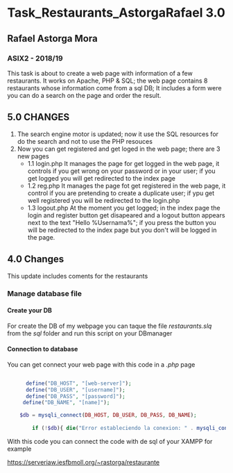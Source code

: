 # Task_Restaurants_AstorgaRafael 3.0

## Rafael Astorga Mora

### ASIX2 - 2018/19

This task is about to create a web page with information of a few restaurants. It works on Apache, PHP & SQL; the web page contains 8 restaurants whose information come from a sql DB; It includes a form were you can do a search on the page and order the result.

## 5.0 CHANGES

1. The search engine motor is updated; now it  use the SQL resources for do the search and not to use the PHP resouces
2. Now you can get registered and get loged in the web page; there are 3 new pages
   + 1.1 login.php
        It manages the page for get logged in the web page, it controls if you get wrong on your password or in your user; if you get logged you will get redirected to the index page
   + 1.2 reg.php
        It manages the page fot get registered in the web page, it control if you are pretending to create a duplicate user; if ypu get well registered you will be redirected to the login.php
   + 1.3 logout.php
        At the moment you get logged; in the index page the login and register button get disapeared and a logout button appears next to the text "Hello %Usernama%"; if you press the button you will be redirected to the index page but you don't will be logged in the page.

## 4.0 Changes
This update includes coments for the restaurants


### Manage  database file

#### Create your DB

For create the DB of my webpage you can taque the file *restaurants.slq* from the *sql* folder and run this script on your DBmanager

#### Connection to database

You can get connect your web page with this code in a *.php* page

```php 

      define("DB_HOST", "[web-server]");
      define("DB_USER", "[username]");
      define("DB_PASS", "[password]");
     define("DB_NAME", "[name]");

    $db = mysqli_connect(DB_HOST, DB_USER, DB_PASS, DB_NAME);
    
        if (!$db){ die("Error estableciendo la conexion: " . mysqli_connect_error()); }
```

With this code you can connect the code with de sql of your XAMPP for example

https://serveriaw.iesfbmoll.org/~rastorga/restaurante
